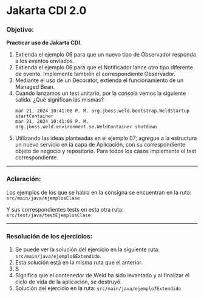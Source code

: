 
# Jakarta CDI 2.0

### Objetivo:

**Practicar uso de Jakarta CDI.**

1) Extienda el ejemplo 06 para que un nuevo tipo de Observador responda a los eventos enviados.
2) Extienda el ejemplo 06 para que el Notificador lance otro tipo diferente de evento. Implemente también el correspondiente Observador.
3) Mediante el uso de un Decorator, extienda el funcionamiento de un Managed Bean.
4) Cuando lanzamos un test unitario, por la consola vemos la siguiente salida.
   ¿Qué significan las mismas?
   ```
   mar 21, 2024 10:41:08 P. M. org.jboss.weld.bootstrap.WeldStartup startContainer
   mar 21, 2024 10:41:09 P. M. org.jboss.weld.environment.se.WeldContainer shutdown
   ```
5) Utilizando las ideas planteadas en el ejemplo 07; agregue a la estructura un
   nuevo servicio en la capa de Aplicación, con su correspondiente objeto de negocio y
   repositorio.
   Para todos los casos implemente el test correspondiente. 

- - -
### Aclaración:

Los ejemplos de los que se habla en la consigna se encuentran en la ruta: `src/main/java/ejemplosClase`

Y sus correspondientes tests en esta otra ruta: `src/test/java/testEjemplosClase`
- - -

### Resolución de los ejercicios:

1) Se puede ver la solución del ejercicio en la siguiente ruta: `src/main/java/ejemplo6Extendido`.
2) Esta solución está en la misma ruta que el anterior.
3) S
4) Significa que el contenedor de Weld ha sido levantado y al finalizar el ciclo de vida de la aplicación, se destruyó.
5) Solución del ejercicio en la ruta: `src/main/java/ejemplo7Extendido`
